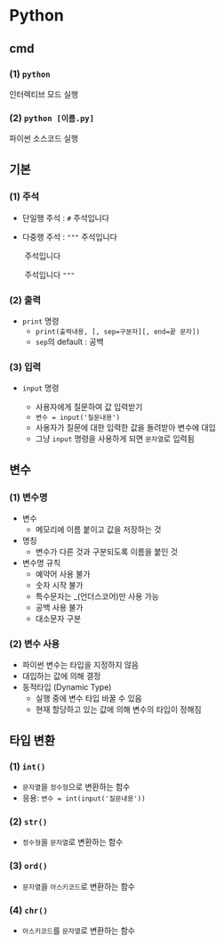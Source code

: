# Python

## cmd

### (1) `python` 

인터렉티브 모드 실행



### (2) `python [이름.py]`

파이썬 소스코드 실행



## 기본

### (1) 주석 

* 단일행 주석 : `#` 주석입니다

* 다중행 주석 : `"""` 주석입니다

  ​							 주석입니다

  ​							 주석입니다 `"""`



### (2) 출력

* `print` 명령
  * `print(출력내용, [, sep=구분자][, end=끝 문자])`
  * `sep`의 default : 공백



### (3) 입력

* `input` 명령

  * 사용자에게 질문하여 값 입력받기
  *  `변수 = input('질문내용')`
  * 사용자가 질문에 대한 입력한 값을 돌려받아 변수에 대입
  * 그냥 `input` 명령을 사용하게 되면 `문자열`로 입력됨

  



## 변수

### (1) 변수명

* 변수
  * 메모리에 이름 붙이고 값을 저장하는 것
* 명칭
  * 변수가 다른 것과 구분되도록 이름을 붙인 것
* 변수명 규칙
  * 예약어 사용 불가
  * 숫자 시작 불가
  * 특수문자는 _(언더스코어)만 사용 가능
  * 공백 사용 불가
  * 대소문자 구분



### (2) 변수 사용

* 파이썬 변수는 타입을 지정하지 않음
* 대입하는 값에 의해 결정
* 동적타입 (Dynamic Type)
  * 실행 중에 변수 타입 바꿀 수 있음
  * 현재 할당하고 있는 값에 의해 변수의 타입이 정해짐



## 타입 변환

### (1) `int()`

* `문자열`을 `정수형`으로 변환하는 함수
* 응용: `변수 = int(input('질문내용'))`



### (2)  `str()`

* `정수형`을 `문자열`로 변환하는 함수



### (3) `ord()`

* `문자열`을 `아스키코드`로 변환하는 함수



### (4) `chr()`

* `아스키코드`를 `문자열`로 변환하는 함수